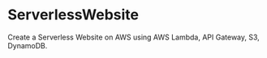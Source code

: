 # ServerlessWebsite
Create a Serverless Website on AWS using AWS Lambda, API Gateway, S3, DynamoDB.
